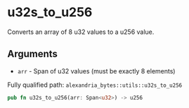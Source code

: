 # u32s_to_u256

Converts an array of 8 u32 values to a u256 value.

## Arguments

- `arr` - Span of u32 values (must be exactly 8 elements)

Fully qualified path: `alexandria_bytes::utils::u32s_to_u256`

```rust
pub fn u32s_to_u256(arr: Span<u32>) -> u256
```
